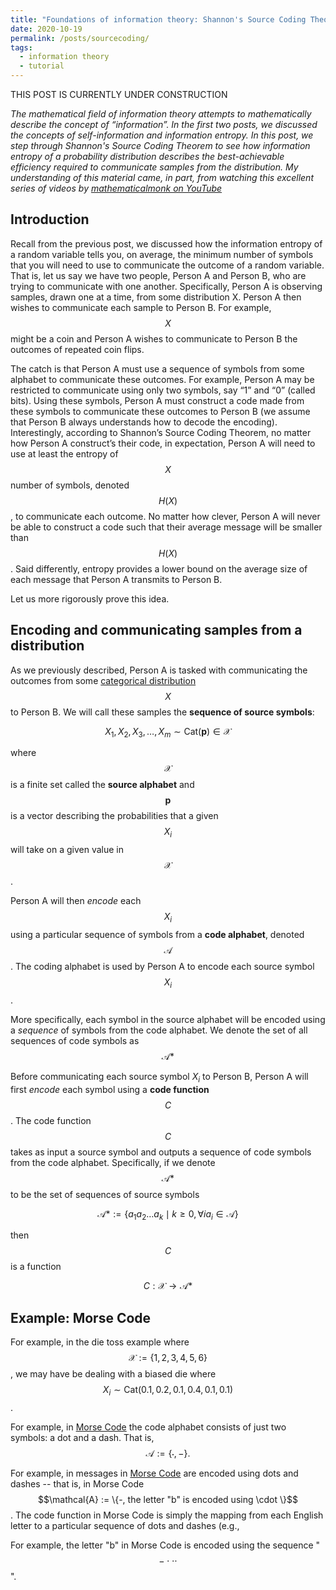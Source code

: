 ```yaml
---
title: "Foundations of information theory: Shannon's Source Coding Theorem (part 3)"
date: 2020-10-19
permalink: /posts/sourcecoding/
tags:
  - information theory
  - tutorial
---
```

THIS POST IS CURRENTLY UNDER CONSTRUCTION

*The mathematical field of information theory attempts to mathematically describe the concept of “information”. In the first two posts, we discussed the concepts of self-information and information entropy.  In this post, we step through Shannon's Source Coding Theorem to see how information entropy of a probability distribution describes the best-achievable efficiency required to communicate samples from the distribution.  My understanding of this material came, in part, from watching this excellent series of videos by [mathematicalmonk on YouTube](https://www.youtube.com/watch?v=UrefKMSEuAI&t=8s)*

Introduction
-----------

Recall from the previous post, we discussed how the information entropy of a random variable tells you, on average, the minimum number of symbols that you will need to use to communicate the outcome of a random variable. That is, let us say we have two people, Person A and Person B, who are trying to communicate with one another. Specifically, Person A is observing samples, drawn one at a time, from some distribution X. Person A then wishes to communicate each sample to Person B. For example, $$X$$ might be a coin and Person A wishes to communicate to Person B the outcomes of repeated coin flips.

The catch is that Person A must use a sequence of symbols from some alphabet to communicate these outcomes. For example, Person A may be restricted to communicate using only two symbols, say “1” and “0” (called bits). Using these symbols, Person A must construct a code made from these symbols to communicate these outcomes to Person B (we assume that Person B always understands how to decode the encoding). Interestingly, according to Shannon’s Source Coding Theorem, no matter how Person A construct’s their code, in expectation, Person A will need to use at least the entropy of $$X$$ number of symbols, denoted $$H(X)$$, to communicate each outcome. No matter how clever, Person A will never be able to construct a code such that their average message will be smaller than $$H(X)$$. Said differently, entropy provides a lower bound on the average size of each message that Person A transmits to Person B.

Let us more rigorously prove this idea.

Encoding and communicating samples from a distribution
-----------

As we previously described, Person A is tasked with communicating the outcomes from some [categorical distribution](https://en.wikipedia.org/wiki/Categorical_distribution) $$X$$ to Person B.  We will call these samples the **sequence of source symbols**: 

$$X_1, X_2, X_3, \dots, X_m \sim \text{Cat}(\boldsymbol{p}) \in \mathcal{X}$$

where $$\mathcal{X}$$ is a finite set called the **source alphabet** and $$\boldsymbol{p}$$ is a vector describing the probabilities that a given $$X_i$$ will take on a given value in $$\mathcal{X}$$.   

Person A will then *encode* each $$X_i$$ using a particular sequence of symbols from a **code alphabet**, denoted $$\mathcal{A}$$.  The coding alphabet is used by Person A to encode each source symbol $$X_i$$.  

More specifically, each symbol in the source alphabet will be encoded using a *sequence* of symbols from the code alphabet. We denote the set of all sequences of code symbols as $$\mathcal{A}*$$


Before communicating each source symbol $X_i$ to Person B, Person A will first *encode* each symbol using a **code function** $$C$$.  The code function $$C$$ takes as input a source symbol and outputs a sequence of code symbols from the code alphabet. Specifically, if we denote $$\mathcal{A}*$$ to be the set of sequences of source symbols 

$$\mathcal{A}* := \{a_1a_2\dots a_k \mid k \geq 0, \forall i a_i \in \mathcal{A}\}$$

then $$C$$ is a function

$$C: \mathcal{X} \rightarrow \mathcal{A}*$$

Example: Morse Code
------------

For example, in the die toss example where $$\mathcal{X} := \{1, 2, 3, 4, 5, 6\}$$, we may have be dealing with a biased die where $$X_i \sim \text{Cat}(0.1, 0.2, 0.1, 0.4, 0.1, 0.1)$$.

For example, in [Morse Code](https://en.wikipedia.org/wiki/Morse_code) the code alphabet consists of just two symbols: a dot and a dash.  That is, $$\mathcal{A} := \{\cdot, -\}.$$

For example, in messages in [Morse Code](https://en.wikipedia.org/wiki/Morse_code) are encoded using dots and dashes -- that is, in Morse Code $$\mathcal{A} := \{-, the letter "b" is encoded using \cdot \}$$.  The code function in Morse Code is simply the mapping from each English letter to a particular sequence of dots and dashes (e.g., 

For example, the letter "b" in Morse Code is encoded using the sequence "$$-\cdot\cdot\cdot$$".  
